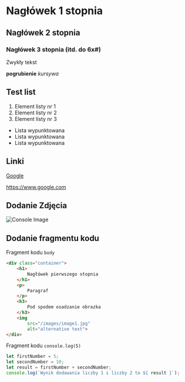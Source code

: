 # Nagłówek 1 stopnia
## Nagłówek 2 stopnia
### Nagłówek 3 stopnia (itd. do 6x#)

Zwykły tekst

**pogrubienie**
*kursywa*

## Test list

1. Element listy nr 1
2. Element listy nr 2
3. Element listy nr 3

- Lista wypunktowana
- Lista wypunktowana
- Lista wypunktowana

## Linki

[Google](https://www.google.com)

https://www.google.com

## Dodanie Zdjęcia

![Console Image](https://images.unsplash.com/photo-1518432031352-d6fc5c10da5a?ixlib=rb-1.2.1&ixid=eyJhcHBfaWQiOjEyMDd9&auto=format&fit=crop&w=967&q=80)

## Dodanie fragmentu kodu

Fragment kodu `body`
```html
<div class="container">
    <h1>
        Nagłówek pierwszego stopnia
    </h1>
    <p>
        Paragraf
    </p>
    <h3>
        Pod spodem osadzanie obrazka
    </h3>
    <img
        src="/images/image1.jpg"
        alt="alternative text">
</div>
```

Fragment kodu `console.log(5)`

```javascript
let firstNumber = 5;
let secondNumber = 10;
let result = firstNumber + secondNumber;
console.log(`Wynik dodawania liczby 1 i liczby 2 to ${ result }`);
```
